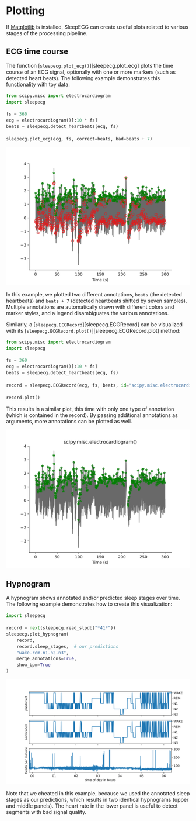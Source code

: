 # Plotting
If [Matplotlib](https://matplotlib.org/) is installed, SleepECG can create useful plots related to various stages of the processing pipeline.

## ECG time course
The function [`sleepecg.plot_ecg()`][sleepecg.plot_ecg] plots the time course of an ECG signal, optionally with one or more markers (such as detected heart beats). The following example demonstrates this functionality with toy data:

```python
from scipy.misc import electrocardiogram
import sleepecg

fs = 360
ecg = electrocardiogram()[:10 * fs]
beats = sleepecg.detect_heartbeats(ecg, fs)

sleepecg.plot_ecg(ecg, fs, correct=beats, bad=beats + 7)
```

![ECG time course with beat annotations](./img/plot_ecg.svg)

In this example, we plotted two different annotations, `beats` (the detected heartbeats) and `beats + 7` (detected heartbeats shifted by seven samples). Multiple annotations are automatically drawn with different colors and marker styles, and a legend disambiguates the various annotations.

Similarly, a [`sleepecg.ECGRecord`][sleepecg.ECGRecord] can be visualized with its [`sleepecg.ECGRecord.plot()`][sleepecg.ECGRecord.plot] method:

```python
from scipy.misc import electrocardiogram
import sleepecg

fs = 360
ecg = electrocardiogram()[:10 * fs]
beats = sleepecg.detect_heartbeats(ecg, fs)

record = sleepecg.ECGRecord(ecg, fs, beats, id="scipy.misc.electrocardiogram()")

record.plot()
```

This results in a similar plot, this time with only one type of annotation (which is contained in the record). By passing additional annotations as arguments, more annotations can be plotted as well.

![ECG record visualization](./img/ecgrecord_plot.svg)

## Hypnogram
A hypnogram shows annotated and/or predicted sleep stages over time. The following example demonstrates how to create this visualization:

```python
import sleepecg

record = next(sleepecg.read_slpdb("*41*"))
sleepecg.plot_hypnogram(
    record,
    record.sleep_stages,  # our predictions
    "wake-rem-n1-n2-n3",
    merge_annotations=True,
    show_bpm=True
)
```

![Hypnogram](./img/hypnogram.svg)

Note that we cheated in this example, because we used the annotated sleep stages as our predictions, which results in two identical hypnograms (upper and middle panels). The heart rate in the lower panel is useful to detect segments with bad signal quality.
